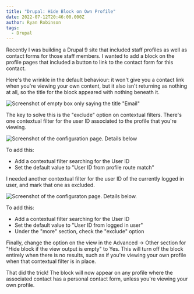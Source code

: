```yaml
---
title: "Drupal: Hide Block on Own Profile"
date: 2022-07-12T20:46:00.000Z
author: Ryan Robinson
tags:
  - Drupal
---
```


Recently I was building a Drupal 9 site that included staff profiles as well as contact forms for those staff members. I wanted to add a block on the profile pages that included a button to link to the contact form for this contact.

Here's the wrinkle in the default behaviour: it won't give you a contact link when you're viewing your own content, but it also isn't returning as nothing at all, so the title for the block appeared with nothing beneath it.

![Screenshot of empty box only saying the title "Email"](/assets/img/2022/07/Empty_Email_Sidebar.png)

The key to solve this is the "exclude" option on contextual filters. There's one contextual filter for the user ID associated to the profile that you're viewing.

![Screenshot of the configuration page. Details below](/assets/img/2022/07/View_Contextual_Filter_Only_Matching_User.png)

To add this:

- Add a contextual filter searching for the User ID
- Set the default value to "User ID from profile route match"

I needed another contextual filter for the user ID of the currently logged in user, and mark that one as excluded.

![Screenshot of the configuraton page. Details below.](/assets/img/2022/07/View_Contextual_Filter_Exclude_Current_User.png)

To add this:

- Add a contextual filter searching for the User ID
- Set the default value to "User ID from logged in user"
- Under the "more" section, check the "exclude" option

Finally, change the option on the view in the Advanced -> Other section for "Hide block if the view output is empty" to Yes. This will turn off the block entirely when there is no results, such as if you're viewing your own profile when that contextual filter is in place.

That did the trick! The block will now appear on any profile where the associated contact has a personal contact form, unless you're viewing your own profile.
